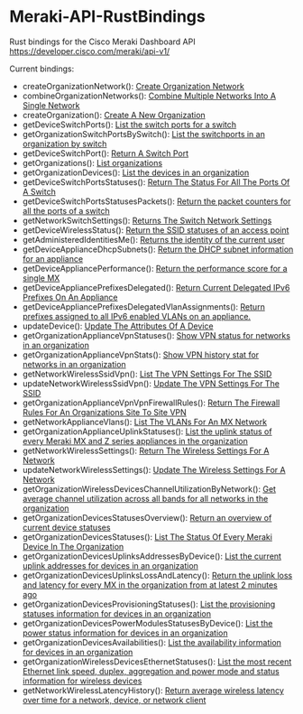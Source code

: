 # Meraki-API-RustBindings

Rust bindings for the Cisco Meraki Dashboard API
https://developer.cisco.com/meraki/api-v1/

Current bindings:  
* createOrganizationNetwork(): [Create Organization Network](https://developer.cisco.com/meraki/api-v1/create-organization-network/)  
* combineOrganizationNetworks(): [Combine Multiple Networks Into A Single Network](https://developer.cisco.com/meraki/api-v1/combine-organization-networks/)  
* createOrganization(): [Create A New Organization](https://developer.cisco.com/meraki/api-v1/create-organization/)  
* getDeviceSwitchPorts(): [List the switch ports for a switch](https://developer.cisco.com/meraki/api-v1/get-device-switch-ports/)  
* getOrganizationSwitchPortsBySwitch(): [List the switchports in an organization by switch](https://developer.cisco.com/meraki/api-v1/get-organization-switch-ports-by-switch/)  
* getDeviceSwitchPort(): [Return A Switch Port](https://developer.cisco.com/meraki/api-v1/get-device-switch-port/)  
* getOrganizations(): [List organizations](https://developer.cisco.com/meraki/api-v1/get-organizations/)  
* getOrganizationDevices(): [List the devices in an organization](https://developer.cisco.com/meraki/api-v1/get-organization-devices/)  
* getDeviceSwitchPortsStatuses(): [Return The Status For All The Ports Of A Switch](https://developer.cisco.com/meraki/api-v1/get-device-switch-ports-statuses/)  
* getDeviceSwitchPortsStatusesPackets(): [Return the packet counters for all the ports of a switch](https://developer.cisco.com/meraki/api-v1/get-device-switch-ports-statuses-packets/)  
* getNetworkSwitchSettings(): [Returns The Switch Network Settings](https://developer.cisco.com/meraki/api-v1/get-network-switch-settings/)  
* getDeviceWirelessStatus(): [Return the SSID statuses of an access point](https://developer.cisco.com/meraki/api-v1/get-device-wireless-status/)  
* getAdministeredIdentitiesMe(): [Returns the identity of the current user](https://developer.cisco.com/meraki/api-v1/get-administered-identities-me/)  
* getDeviceApplianceDhcpSubnets(): [Return the DHCP subnet information for an appliance](https://developer.cisco.com/meraki/api-v1/get-device-appliance-dhcp-subnets/)  
* getDeviceAppliancePerformance(): [Return the performance score for a single MX](https://developer.cisco.com/meraki/api-v1/get-device-appliance-performance/)  
* getDeviceAppliancePrefixesDelegated(): [Return Current Delegated IPv6 Prefixes On An Appliance](https://developer.cisco.com/meraki/api-v1/get-device-appliance-prefixes-delegated/)  
* getDeviceAppliancePrefixesDelegatedVlanAssignments(): [Return prefixes assigned to all IPv6 enabled VLANs on an appliance.](https://developer.cisco.com/meraki/api-v1/get-device-appliance-prefixes-delegated-vlan-assignments/)  
* updateDevice(): [Update The Attributes Of A Device](https://developer.cisco.com/meraki/api-v1/update-device/)  
* getOrganizationApplianceVpnStatuses(): [Show VPN status for networks in an organization](https://developer.cisco.com/meraki/api-v1/get-organization-appliance-vpn-statuses/)  
* getOrganizationApplianceVpnStats(): [Show VPN history stat for networks in an organization](https://developer.cisco.com/meraki/api-v1/get-organization-appliance-vpn-stats/)  
* getNetworkWirelessSsidVpn(): [List The VPN Settings For The SSID](https://developer.cisco.com/meraki/api-v1/get-network-wireless-ssid-vpn/)  
* updateNetworkWirelessSsidVpn(): [Update The VPN Settings For The SSID](https://developer.cisco.com/meraki/api-v1/update-network-wireless-ssid-vpn/)  
* getOrganizationApplianceVpnVpnFirewallRules(): [Return The Firewall Rules For An Organizations Site To Site VPN](https://developer.cisco.com/meraki/api-v1/get-organization-appliance-vpn-vpn-firewall-rules/)  
* getNetworkApplianceVlans(): [List The VLANs For An MX Network](https://developer.cisco.com/meraki/api-v1/get-network-appliance-vlans/)  
* getOrganizationApplianceUplinkStatuses(): [List the uplink status of every Meraki MX and Z series appliances in the organization](https://developer.cisco.com/meraki/api-v1/get-organization-appliance-uplink-statuses/)  
* getNetworkWirelessSettings(): [Return The Wireless Settings For A Network](https://developer.cisco.com/meraki/api-v1/get-network-wireless-settings/)  
* updateNetworkWirelessSettings(): [Update The Wireless Settings For A Network](https://developer.cisco.com/meraki/api-v1/update-network-wireless-settings/)  
* getOrganizationWirelessDevicesChannelUtilizationByNetwork(): [Get average channel utilization across all bands for all networks in the organization](https://developer.cisco.com/meraki/api-v1/get-organization-wireless-devices-channel-utilization-by-network/)  
* getOrganizationDevicesStatusesOverview(): [Return an overview of current device statuses](https://developer.cisco.com/meraki/api-v1/get-organization-devices-statuses-overview/)  
* getOrganizationDevicesStatuses(): [List The Status Of Every Meraki Device In The Organization](https://developer.cisco.com/meraki/api-v1/get-organization-devices-statuses/)  
* getOrganizationDevicesUplinksAddressesByDevice(): [List the current uplink addresses for devices in an organization](https://developer.cisco.com/meraki/api-v1/get-organization-devices-uplinks-addresses-by-device/)  
* getOrganizationDevicesUplinksLossAndLatency(): [Return the uplink loss and latency for every MX in the organization from at latest 2 minutes ago](https://developer.cisco.com/meraki/api-v1/get-organization-devices-uplinks-loss-and-latency/)  
* getOrganizationDevicesProvisioningStatuses(): [List the provisioning statuses information for devices in an organization](https://developer.cisco.com/meraki/api-v1/get-organization-devices-provisioning-statuses/)  
* getOrganizationDevicesPowerModulesStatusesByDevice(): [List the power status information for devices in an organization](https://developer.cisco.com/meraki/api-v1/get-organization-devices-power-modules-statuses-by-device/)  
* getOrganizationDevicesAvailabilities(): [List the availability information for devices in an organization](https://developer.cisco.com/meraki/api-v1/get-organization-devices-availabilities/)  
* getOrganizationWirelessDevicesEthernetStatuses(): [List the most recent Ethernet link speed, duplex, aggregation and power mode and status information for wireless devices](https://developer.cisco.com/meraki/api-v1/get-organization-wireless-devices-ethernet-statuses/)  
* getNetworkWirelessLatencyHistory(): [Return average wireless latency over time for a network, device, or network client](https://developer.cisco.com/meraki/api-v1/get-network-wireless-latency-history/)  

